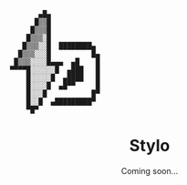 ```
        ▄█▄              
       █▒▒█              
      █▒▒▒█              
     █▒▒▒░█              
    █▒▒▒░░█  ████████▄   
   █▒▒▒░░░█          █▄  
  █▒▒▒░░░░█▄▄▄  ▄█    █  
 ▀▀▀▀█░░░░░░█  ▄███   █  
     █░░░░░█  ▄████   █  
     █░░░░█  ▄█▀▀     █  
     █░░░█           █▀  
     █░░█  ▄█████████▀   
     ▀█▀                 
```


<h1 align="center">Stylo</h1>
<p align="center">Coming soon...</p>
